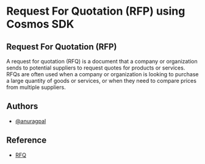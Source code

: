 
# Request For Quotation (RFP) using Cosmos SDK


## Request For Quotation (RFP)

A request for quotation (RFQ) is a document that a company or organization sends to potential suppliers to request quotes for products or services. RFQs are often used when a company or organization is looking to purchase a large quantity of goods or services, or when they need to compare prices from multiple suppliers.



## Authors

- [@anuragpal](https://www.github.com/anuragpal)


## Reference

- [RFQ](https://sievo.com/blog/the-simple-request-for-quotation-rfq-process-for-procurement)